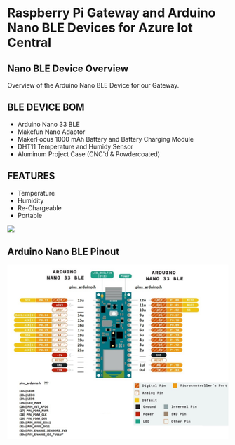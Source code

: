 # Raspberry Pi Gateway and Arduino Nano BLE Devices for Azure Iot Central
## Nano BLE Device Overview

Overview of the Arduino Nano BLE Device for our Gateway.

BLE DEVICE BOM
-----------------------------------
* Arduino Nano 33 BLE
* Makefun Nano Adaptor
* MakerFocus 1000 mAh Battery and Battery Charging Module
* DHT11 Temperature and Humidy Sensor
* Aluminum Project Case (CNC'd & Powdercoated)

FEATURES
-----------------------------------
* Temperature
* Humidity
* Re-Chargeable
* Portable

[![](http://img.youtube.com/vi/YkSDvi072hE/0.jpg)](http://www.youtube.com/watch?v=YkSDvi072hE "Arduino Nano BLE Device Overview (Azure IoT Central Gateway Series)")

## Arduino Nano BLE Pinout

![alt text](../Assets/nano33blepinout.png "Nano BLE Pinout")
